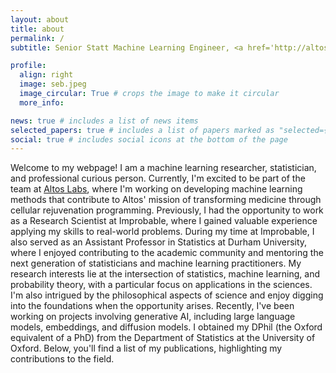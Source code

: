 ```yaml
---
layout: about
title: about
permalink: /
subtitle: Senior Statt Machine Learning Engineer, <a href='http://altoslabs.com'>Altos Labs</a>. 

profile:
  align: right
  image: seb.jpeg
  image_circular: True # crops the image to make it circular
  more_info:

news: true # includes a list of news items
selected_papers: true # includes a list of papers marked as "selected={true}"
social: true # includes social icons at the bottom of the page
---
```


Welcome to my webpage! I am a machine learning researcher, statistician, and professional curious person. Currently, I'm excited to be part of the team at [Altos Labs](http://altoslabs.com), where I'm working on developing machine learning methods that contribute to Altos' mission of transforming medicine through cellular rejuvenation programming.
Previously, I had the opportunity to work as a Research Scientist at Improbable, where I gained valuable experience applying my skills to real-world problems. During my time at Improbable, I also served as an Assistant Professor in Statistics at Durham University, where I enjoyed contributing to the academic community and mentoring the next generation of statisticians and machine learning practitioners.
My research interests lie at the intersection of statistics, machine learning, and probability theory, with a particular focus on applications in the sciences. I'm also intrigued by the philosophical aspects of science and enjoy digging into the foundations when the opportunity arises. Recently, I've been working on projects involving generative AI, including large language models, embeddings, and diffusion models.
I obtained my DPhil (the Oxford equivalent of a PhD) from the Department of Statistics at the University of Oxford. Below, you'll find a list of my publications, highlighting my contributions to the field.